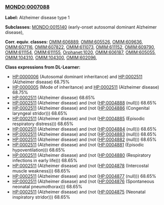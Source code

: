 
### [MONDO:0007088](http://purl.obolibrary.org/obo/MONDO_0007088)
**Label:** Alzheimer disease type 1

**Subclasses:** [MONDO:0015140](http://purl.obolibrary.org/obo/MONDO_0015140) (early-onset autosomal dominant Alzheimer disease), 

**Corr. equiv. classes:** [OMIM:606889](http://purl.obolibrary.org/obo/OMIM_606889), [OMIM:605526](http://purl.obolibrary.org/obo/OMIM_605526), [OMIM:609636](http://purl.obolibrary.org/obo/OMIM_609636), [OMIM:607116](http://purl.obolibrary.org/obo/OMIM_607116), [OMIM:607822](http://purl.obolibrary.org/obo/OMIM_607822), [OMIM:611073](http://purl.obolibrary.org/obo/OMIM_611073), [OMIM:611152](http://purl.obolibrary.org/obo/OMIM_611152), [OMIM:609790](http://purl.obolibrary.org/obo/OMIM_609790), [OMIM:611154](http://purl.obolibrary.org/obo/OMIM_611154), [OMIM:611155](http://purl.obolibrary.org/obo/OMIM_611155), [Orphanet:1020](http://www.orpha.net/ORDO/Orphanet_1020), [OMIM:606187](http://purl.obolibrary.org/obo/OMIM_606187), [OMIM:605055](http://purl.obolibrary.org/obo/OMIM_605055), [OMIM:104310](http://purl.obolibrary.org/obo/OMIM_104310), [OMIM:104300](http://purl.obolibrary.org/obo/OMIM_104300), [OMIM:602096](http://purl.obolibrary.org/obo/OMIM_602096), 

**Class expressions from DL-Learner:**

- [HP:0000006](http://purl.obolibrary.org/obo/HP_0000006) (Autosomal dominant inheritance) and [HP:0002511](http://purl.obolibrary.org/obo/HP_0002511) (Alzheimer disease) 68.75%
- [HP:0000005](http://purl.obolibrary.org/obo/HP_0000005) (Mode of inheritance) and [HP:0002511](http://purl.obolibrary.org/obo/HP_0002511) (Alzheimer disease) 68.75%
- [HP:0002511](http://purl.obolibrary.org/obo/HP_0002511) (Alzheimer disease) 68.65%
- [HP:0002511](http://purl.obolibrary.org/obo/HP_0002511) (Alzheimer disease) and (not ([HP:0004888](http://purl.obolibrary.org/obo/HP_0004888) (null))) 68.65%
- [HP:0002511](http://purl.obolibrary.org/obo/HP_0002511) (Alzheimer disease) and (not ([HP:0004886](http://purl.obolibrary.org/obo/HP_0004886) (Congenital laryngeal stridor))) 68.65%
- [HP:0002511](http://purl.obolibrary.org/obo/HP_0002511) (Alzheimer disease) and (not ([HP:0004885](http://purl.obolibrary.org/obo/HP_0004885) (Episodic respiratory distress))) 68.65%
- [HP:0002511](http://purl.obolibrary.org/obo/HP_0002511) (Alzheimer disease) and (not ([HP:0004884](http://purl.obolibrary.org/obo/HP_0004884) (null))) 68.65%
- [HP:0002511](http://purl.obolibrary.org/obo/HP_0002511) (Alzheimer disease) and (not ([HP:0004883](http://purl.obolibrary.org/obo/HP_0004883) (null))) 68.65%
- [HP:0002511](http://purl.obolibrary.org/obo/HP_0002511) (Alzheimer disease) and (not ([HP:0004882](http://purl.obolibrary.org/obo/HP_0004882) (null))) 68.65%
- [HP:0002511](http://purl.obolibrary.org/obo/HP_0002511) (Alzheimer disease) and (not ([HP:0004881](http://purl.obolibrary.org/obo/HP_0004881) (Episodic hypoventilation))) 68.65%
- [HP:0002511](http://purl.obolibrary.org/obo/HP_0002511) (Alzheimer disease) and (not ([HP:0004880](http://purl.obolibrary.org/obo/HP_0004880) (Respiratory infections in early life))) 68.65%
- [HP:0002511](http://purl.obolibrary.org/obo/HP_0002511) (Alzheimer disease) and (not ([HP:0004878](http://purl.obolibrary.org/obo/HP_0004878) (Intercostal muscle weakness))) 68.65%
- [HP:0002511](http://purl.obolibrary.org/obo/HP_0002511) (Alzheimer disease) and (not ([HP:0004877](http://purl.obolibrary.org/obo/HP_0004877) (null))) 68.65%
- [HP:0002511](http://purl.obolibrary.org/obo/HP_0002511) (Alzheimer disease) and (not ([HP:0004876](http://purl.obolibrary.org/obo/HP_0004876) (Spontaneous neonatal pneumothorax))) 68.65%
- [HP:0002511](http://purl.obolibrary.org/obo/HP_0002511) (Alzheimer disease) and (not ([HP:0004875](http://purl.obolibrary.org/obo/HP_0004875) (Neonatal inspiratory stridor))) 68.65%



